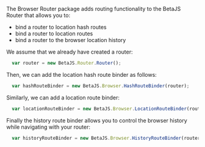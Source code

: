 The Browser Router package adds routing functionality to the BetaJS Router that allows you to:
- bind a router to location hash routes
- bind a router to location routes
- bind a router to the browser location history

We assume that we already have created a router:

```js
  var router = new BetaJS.Router.Router();
```

Then, we can add the location hash route binder as follows:

```js
  var hashRouteBinder = new BetaJS.Browser.HashRouteBinder(router);
```

Similarly, we can add a location route binder:

```js
  var locationRouteBinder = new BetaJS.Browser.LocationRouteBinder(router);
```

Finally the history route binder allows you to control the browser history while navigating with your router:

```js
  var historyRouteBinder = new BetaJS.Browser.HistoryRouteBinder(router);
```

